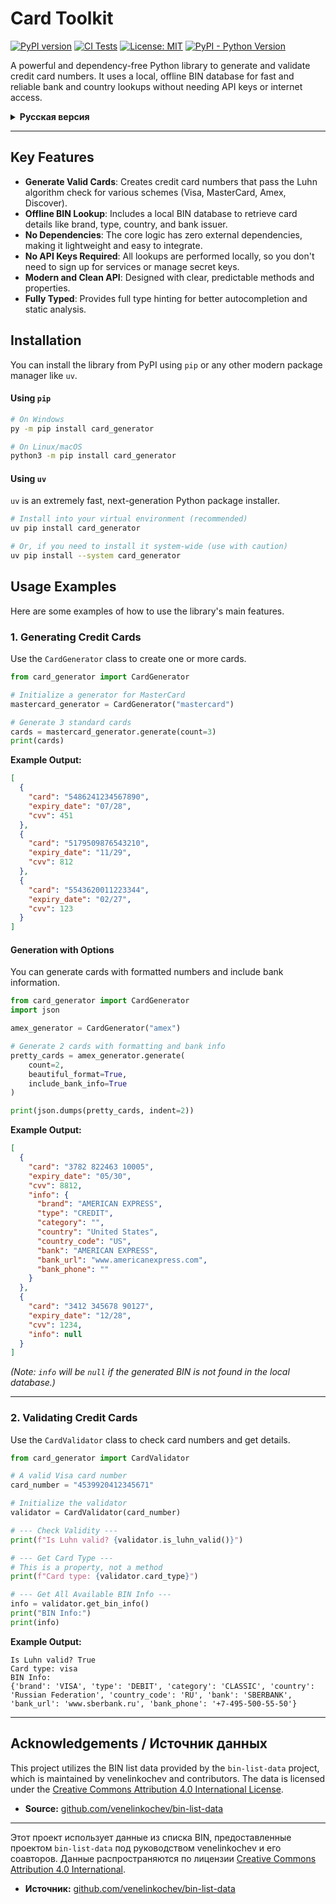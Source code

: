 # Card Toolkit

[![PyPI version](https://badge.fury.io/py/card_generator.svg)](https://badge.fury.io/py/card_generator)
[![CI Tests](https://github.com/NjProVk/CreaditsCardTools/actions/workflows/ci.yml/badge.svg)](https://github.com/NjProVk/CreaditsCardTools/actions/workflows/ci.yml)
[![License: MIT](https://img.shields.io/pypi/l/card_generator)](https://opensource.org/licenses/MIT)
[![PyPI - Python Version](https://img.shields.io/pypi/pyversions/card_generator)](https://pypi.org/project/card_generator/)

A powerful and dependency-free Python library to generate and validate credit card numbers. It uses a local, offline BIN database for fast and reliable bank and country lookups without needing API keys or internet access.

<details>
<summary><strong>Русская версия</strong></summary>

Мощная и не имеющая зависимостей Python-библиотека для генерации и валидации номеров кредитных карт. Использует локальную офлайн-базу данных BIN для быстрого и надежного определения банка и страны без необходимости в API-ключах или доступе в интернет.
</details>

---

## Key Features

-   **Generate Valid Cards**: Creates credit card numbers that pass the Luhn algorithm check for various schemes (Visa, MasterCard, Amex, Discover).
-   **Offline BIN Lookup**: Includes a local BIN database to retrieve card details like brand, type, country, and bank issuer.
-   **No Dependencies**: The core logic has zero external dependencies, making it lightweight and easy to integrate.
-   **No API Keys Required**: All lookups are performed locally, so you don't need to sign up for services or manage secret keys.
-   **Modern and Clean API**: Designed with clear, predictable methods and properties.
-   **Fully Typed**: Provides full type hinting for better autocompletion and static analysis.

## Installation

You can install the library from PyPI using `pip` or any other modern package manager like `uv`.

#### Using `pip`

```bash
# On Windows
py -m pip install card_generator

# On Linux/macOS
python3 -m pip install card_generator
```

#### Using `uv`

`uv` is an extremely fast, next-generation Python package installer.

```bash
# Install into your virtual environment (recommended)
uv pip install card_generator

# Or, if you need to install it system-wide (use with caution)
uv pip install --system card_generator
```

## Usage Examples

Here are some examples of how to use the library's main features.

### 1. Generating Credit Cards

Use the `CardGenerator` class to create one or more cards.

```python
from card_generator import CardGenerator

# Initialize a generator for MasterCard
mastercard_generator = CardGenerator("mastercard")

# Generate 3 standard cards
cards = mastercard_generator.generate(count=3)
print(cards)
```

**Example Output:**

```json
[
  {
    "card": "5486241234567890",
    "expiry_date": "07/28",
    "cvv": 451
  },
  {
    "card": "5179509876543210",
    "expiry_date": "11/29",
    "cvv": 812
  },
  {
    "card": "5543620011223344",
    "expiry_date": "02/27",
    "cvv": 123
  }
]
```

#### Generation with Options

You can generate cards with formatted numbers and include bank information.

```python
from card_generator import CardGenerator
import json

amex_generator = CardGenerator("amex")

# Generate 2 cards with formatting and bank info
pretty_cards = amex_generator.generate(
    count=2,
    beautiful_format=True,
    include_bank_info=True
)

print(json.dumps(pretty_cards, indent=2))
```

**Example Output:**

```json
[
  {
    "card": "3782 822463 10005",
    "expiry_date": "05/30",
    "cvv": 8812,
    "info": {
      "brand": "AMERICAN EXPRESS",
      "type": "CREDIT",
      "category": "",
      "country": "United States",
      "country_code": "US",
      "bank": "AMERICAN EXPRESS",
      "bank_url": "www.americanexpress.com",
      "bank_phone": ""
    }
  },
  {
    "card": "3412 345678 90127",
    "expiry_date": "12/28",
    "cvv": 1234,
    "info": null
  }
]
```
*(Note: `info` will be `null` if the generated BIN is not found in the local database.)*

---

### 2. Validating Credit Cards

Use the `CardValidator` class to check card numbers and get details.

```python
from card_generator import CardValidator

# A valid Visa card number
card_number = "4539920412345671"

# Initialize the validator
validator = CardValidator(card_number)

# --- Check Validity ---
print(f"Is Luhn valid? {validator.is_luhn_valid()}")

# --- Get Card Type ---
# This is a property, not a method
print(f"Card type: {validator.card_type}")

# --- Get All Available BIN Info ---
info = validator.get_bin_info()
print("BIN Info:")
print(info)
```

**Example Output:**

```
Is Luhn valid? True
Card type: visa
BIN Info:
{'brand': 'VISA', 'type': 'DEBIT', 'category': 'CLASSIC', 'country': 'Russian Federation', 'country_code': 'RU', 'bank': 'SBERBANK', 'bank_url': 'www.sberbank.ru', 'bank_phone': '+7-495-500-55-50'}
```

---

## Acknowledgements / Источник данных

This project utilizes the BIN list data provided by the `bin-list-data` project, which is maintained by venelinkochev and contributors. The data is licensed under the [Creative Commons Attribution 4.0 International License](https://creativecommons.org/licenses/by/4.0/).

-   **Source:** [github.com/venelinkochev/bin-list-data](https://github.com/venelinkochev/bin-list-data)

---

Этот проект использует данные из списка BIN, предоставленные проектом `bin-list-data` под руководством venelinkochev и его соавторов. Данные распространяются по лицензии [Creative Commons Attribution 4.0 International](https://creativecommons.org/licenses/by/4.0/).

-   **Источник:** [github.com/venelinkochev/bin-list-data](https://github.com/venelinkochev/bin-list-data)
